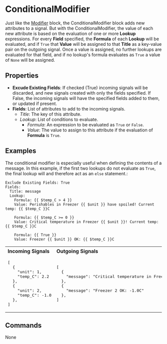 ConditionalModifier
===================
Just like the [Modifier](https://blocks.n.io/Modifier) block, the ConditionalModifier block adds new attributes to a signal. But with the ConditionalModifier, the value of each new attribute is based on the evaluation of one or more **Lookup** expressions. For every **Field** specified, the **Formula** of each **Lookup** will be evaluated, and if `True` that **Value** will be assigned to that **Title** as a key-value pair on the outgoing signal. Once a value is assigned, no further lookups are evaluated for that field, and if no lookup's formula evaluates as `True` a value of `None` will be assigned.

Properties
----------
- **Excude Existing Fields**: If checked (True) incoming signals will be discarded, and new signals created with only the fields specified. If False, the incoming signals will have the specified fields added to them, or updated if present.
- **Fields**: List of attributes to add to the incoming signals.
  - *Title*: The key of this attribute.
  - *Lookup*: List of conditions to evaluate.
    - *Formula*: An expression to be evaluated as `True` or `False`.
    - *Value*: The value to assign to this attribute if the evaluation of **Formula** is `True`.

Examples
--------
The conditional modifier is especially useful when defining the contents of a message. In this example, if the first two lookups do not evaluate as `True`, the final lookup will and therefore act as an `else` statement.:
```
Exclude Existing Fields: True
Fields:
  Title: message
  Lookup:
    Formula: {{ $temp_C > 4 }}
    Value: Perishables in Freezer {{ $unit }} have spoiled! Current temp: {{ $temp_C }}C
    
    Formula: {{ $temp_C >= 0 }}
    Value: Critical temperature in Freezer {{ $unit }}! Current temp: {{ $temp_C }}C
    
    Formula: {{ True }}
    Value: Freezer {{ $unit }} OK: {{ $temp_C }}C
```
<table width=100%>
<tr>
<th align="left">Incoming Signals</th>
<th align="left">Outgoing Signals</th>
</tr>
<tr>
<td>
<pre>
[
  {
    "unit": 1,
    "temp_C": 2.2
  },
  {
    "unit": 2,
    "temp_C": -1.0
  },
]
</pre>
</td>
<td>
<pre>
[
  {
    "message": "Critical temperature in Freezer 1! Current temp: 2.2C"
  },
  {
    "message": "Freezer 2 OK: -1.0C"
  },
]
</pre>
</td>
</tr>
</table>

Commands
--------
None
